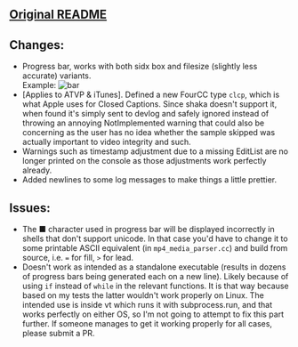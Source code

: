 ## [Original README](https://github.com/shaka-project/shaka-packager#readme)

## Changes:
  - Progress bar, works with both sidx box and filesize (slightly less accurate) variants.
    <br>
    Example: ![bar](https://i2.lensdump.com/i/tJ4m7q.png)
  - [Applies to ATVP & iTunes]. Defined a new FourCC type `clcp`, which is what Apple uses for Closed Captions. Since shaka doesn't support it, when found it's simply sent to devlog and safely ignored instead of throwing an annoying NotImplemented warning that could also be concerning as the user has no idea whether the sample skipped was actually important to video integrity and such.
  - Warnings such as timestamp adjustment due to a missing EditList are no longer printed on the console as those adjustments work perfectly already.
  - Added newlines to some log messages to make things a little prettier.

## Issues:
  - The ■ character used in progress bar will be displayed incorrectly in shells that don't support unicode. In that case you'd have to change it to some printable ASCII equivalent (in `mp4_media_parser.cc`) and build from source, i.e. `=` for fill, `>` for lead.
  - Doesn't work as intended as a standalone executable (results in dozens of progress bars being generated each on a new line). Likely because of using `if` instead of `while` in the relevant functions. It is that way because based on my tests the latter wouldn't work properly on Linux. The intended use is inside vt which runs it with subprocess.run, and that works perfectly on either OS, so I'm not going to attempt to fix this part further. If someone manages to get it working properly for all cases, please submit a PR.
